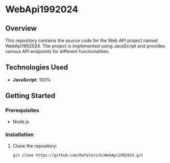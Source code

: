 # WebApi1992024

## Overview
This repository contains the source code for the Web API project named WebApi1992024. The project is implemented using JavaScript and provides various API endpoints for different functionalities.

## Technologies Used
- **JavaScript**: 100%

## Getting Started
### Prerequisites
- Node.js

### Installation
1. Clone the repository:
   ```bash
   git clone https://github.com/Rafalovich/WebApi1992024.git
